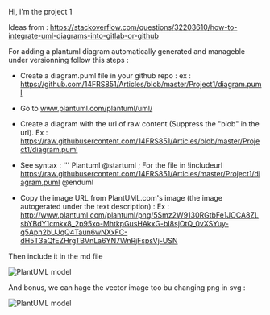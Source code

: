 Hi, i'm the project 1

Ideas from : https://stackoverflow.com/questions/32203610/how-to-integrate-uml-diagrams-into-gitlab-or-github

For adding a plantuml diagram automatically generated and manageble under versionning follow this steps :
  - Create a diagram.puml file in your github repo : ex : https://github.com/14FRS851/Articles/blob/master/Project1/diagram.puml
  - Go to www.plantuml.com/plantuml/uml/
  - Create a diagram with the url of raw content (Suppress the "blob" in the url). Ex : https://raw.githubusercontent.com/14FRS851/Articles/blob/master/Project1/diagram.puml
  - See syntax :
''' Plantuml
@startuml
; For the file in 
!includeurl https://raw.githubusercontent.com/14FRS851/Articles/master/Project1/diagram.puml
@enduml

  - Copy the image URL from PlantUML.com's image (the image autogerated under the text description) : Ex : http://www.plantuml.com/plantuml/png/5Smz2W9130RGtbFe1JOCA8ZLsbYBdY1cmkx8_2p95xo-MhtkpGusHAkxG-bI8sjOtQ_0vXSYuy-q5Apn2bUJqQ4Taun6wNXxFC-dH5T3aQfEZHrgTBVnLa6YN7WnRjFspsVj-USN
  
  Then include it in the md file
  
  ![PlantUML model](http://www.plantuml.com/plantuml/png/5Smz2W9130RGtbFe1JOCA8ZLsbYBdY1cmkx8_2p95xo-MhtkpGusHAkxG-bI8sjOtQ_0vXSYuy-q5Apn2bUJqQ4Taun6wNXxFC-dH5T3aQfEZHrgTBVnLa6YN7WnRjFspsVj-USN)
  
  And bonus, we can hage the vector image too bu changing png in svg :
  
  ![PlantUML model](http://www.plantuml.com/plantuml/svg/5Smz2W9130RGtbFe1JOCA8ZLsbYBdY1cmkx8_2p95xo-MhtkpGusHAkxG-bI8sjOtQ_0vXSYuy-q5Apn2bUJqQ4Taun6wNXxFC-dH5T3aQfEZHrgTBVnLa6YN7WnRjFspsVj-USN)
